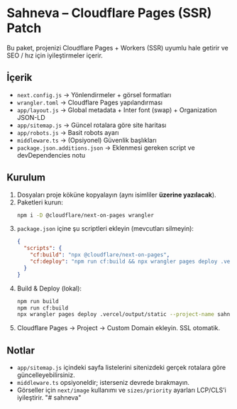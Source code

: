 # Sahneva – Cloudflare Pages (SSR) Patch

Bu paket, projenizi Cloudflare Pages + Workers (SSR) uyumlu hale getirir ve SEO / hız için iyileştirmeler içerir.

## İçerik
- `next.config.js` → Yönlendirmeler + görsel formatları
- `wrangler.toml` → Cloudflare Pages yapılandırması
- `app/layout.js` → Global metadata + Inter font (swap) + Organization JSON-LD
- `app/sitemap.js` → Güncel rotalara göre site haritası
- `app/robots.js` → Basit robots ayarı
- `middleware.ts` → (Opsiyonel) Güvenlik başlıkları
- `package.json.additions.json` → Eklenmesi gereken script ve devDependencies notu

## Kurulum
1. Dosyaları proje köküne kopyalayın (aynı isimliler **üzerine yazılacak**).
2. Paketleri kurun:
   ```bash
   npm i -D @cloudflare/next-on-pages wrangler
   ```
3. `package.json` içine şu scriptleri ekleyin (mevcutları silmeyin):
   ```json
   {
     "scripts": {
       "cf:build": "npx @cloudflare/next-on-pages",
       "cf:deploy": "npm run cf:build && npx wrangler pages deploy .vercel/output/static --project-name sahneva --branch production"
     }
   }
   ```
4. Build & Deploy (lokal):
   ```bash
   npm run build
   npm run cf:build
   npx wrangler pages deploy .vercel/output/static --project-name sahneva --branch production
   ```
5. Cloudflare Pages → Project → Custom Domain ekleyin. SSL otomatik.

## Notlar
- `app/sitemap.js` içindeki sayfa listelerini sitenizdeki gerçek rotalara göre güncelleyebilirsiniz.
- `middleware.ts` opsiyoneldir; isterseniz devrede bırakmayın.
- Görseller için `next/image` kullanımı ve `sizes/priority` ayarları LCP/CLS’i iyileştirir.
"# sahneva"  
